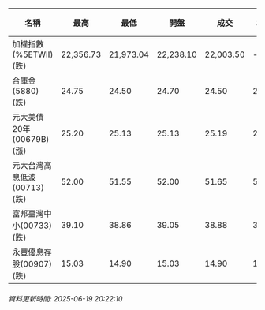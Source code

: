 | 名稱 | 最高 | 最低 | 開盤 | 成交 | 均價 | 成交金額(億) | 昨收 | 漲跌幅 | 漲跌 | 總量 | 昨量 | 振幅 |
| -------- | -------- | -------- | -------- |-------- | -------- | -------- |-------- |-------- |-------- | -------- | -------- |-------- |
|加權指數(%5ETWII) (跌)|22,356.73|21,973.04|22,238.10|22,003.50|-|3,308.67|22,356.73|1.58%|353.23|5,637,515|0|1.72%|
|合庫金(5880) (跌)|24.75|24.50|24.70|24.50|24.58|1.71|24.80|1.21%|0.30|6,955|9,921|1.01%|
|元大美債20年(00679B) (漲)|25.20|25.13|25.13|25.19|25.17|8.32|25.06|0.52%|0.13|33,063|32,606|0.28%|
|元大台灣高息低波(00713) (跌)|52.00|51.55|52.00|51.65|51.69|9.91|52.00|0.67%|0.35|19,166|10,832|0.87%|
|富邦臺灣中小(00733) (跌)|39.10|38.86|39.05|38.88|38.94|0.296|39.05|0.44%|0.17|760|941|0.61%|
|永豐優息存股(00907) (跌)|15.03|14.90|15.03|14.90|14.96|0.384|15.04|0.93%|0.14|2,565|1,579|0.86%|
###### 資料更新時間: 2025-06-19 20:22:10